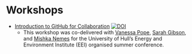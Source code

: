 # Workshops

- [Introduction to GitHub for Collaboration](/5-7-21-Open-GitHub-Collaboration.pdf) [![DOI](https://zenodo.org/badge/DOI/10.5281/zenodo.5070361.svg)](https://doi.org/10.5281/zenodo.5070361)
	- This workshop was co-delivered with [Vanessa Pope](https://github.com/vcpope), [Sarah Gibson](https://github.com/sgibson91), and [Mishka Nemes](https://github.com/mishkanemes) for the University of Hull’s Energy and Environment Institute (EEI) organised summer conference. 
